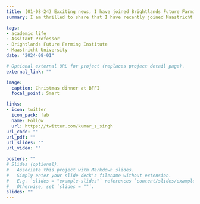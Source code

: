 ```yaml
---
title: (01-08-24) Exciting news, I have joined Brightlands Future Farming Institute Maastricht University as an Assistant Professor  
summary: I am thrilled to share that I have recently joined Maastricht University’s Brightlands Future Farming Institute (BFFI) as an Assistant Professor in the department of Plant Functional Genomics. This marks an exciting new chapter in my academic journey, where I will continue to explore Bioinformatics, multi-omics data integration, and AI-driven approaches to advance sustainable agriculture. I look forward to collaborating with colleagues, students, and researchers worldwide in driving cutting-edge innovations at the interface of computational biology, plant science, and AI. Stay tuned for exciting updates as I embark on this journey. I am open to new collaborations—feel free to reach out!

tags:
- academic life
- Assitant Professor
- Brightlands Future Farming Institute
- Maastricht University
date: "2024-08-01"

# Optional external URL for project (replaces project detail page).
external_link: ""

image:
  caption: Christmas dinner at BFFI
  focal_point: Smart

links:
- icon: twitter
  icon_pack: fab
  name: Follow
  url: https://twitter.com/kumar_s_singh
url_code: ""
url_pdf: ""
url_slides: ""
url_video: ""

posters: ""
# Slides (optional).
#   Associate this project with Markdown slides.
#   Simply enter your slide deck's filename without extension.
#   E.g. `slides = "example-slides"` references `content/slides/example-slides.md`.
#   Otherwise, set `slides = ""`.
slides: ""
---
```

 


